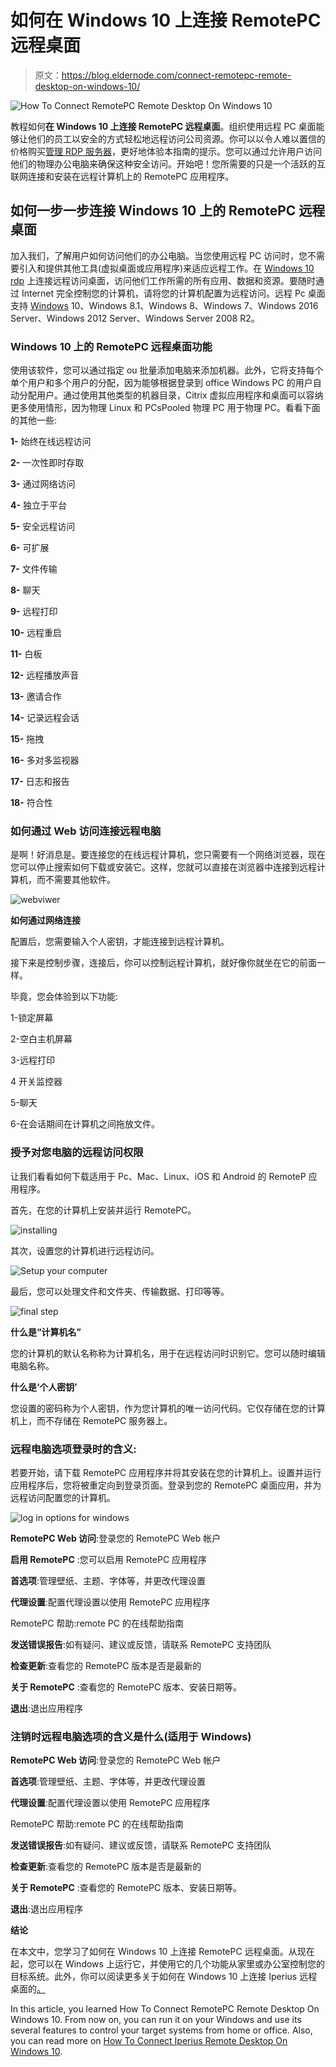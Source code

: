 # 如何在 Windows 10 上连接 RemotePC 远程桌面

> 原文：<https://blog.eldernode.com/connect-remotepc-remote-desktop-on-windows-10/>

![How To Connect RemotePC Remote Desktop On Windows 10](img/6401514a63486e7f96a00fcf948fe73b.png)

教程如何**在 Windows 10 上连接 RemotePC 远程桌面**。组织使用远程 PC 桌面能够让他们的员工以安全的方式轻松地远程访问公司资源。你可以以令人难以置信的价格购买[管理 RDP 服务器](https://eldernode.com/admin-rdp-server/)，更好地体验本指南的提示。您可以通过允许用户访问他们的物理办公电脑来确保这种安全访问。开始吧！您所需要的只是一个活跃的互联网连接和安装在远程计算机上的 RemotePC 应用程序。

## 如何一步一步连接 Windows 10 上的 RemotePC 远程桌面

加入我们，了解用户如何访问他们的办公电脑。当您使用远程 PC 访问时，您不需要引入和提供其他工具(虚拟桌面或应用程序)来适应远程工作。在 [Windows 10 rdp](https://eldernode.com/windows-10-rdp/) 上连接远程访问桌面，访问他们工作所需的所有应用、数据和资源。要随时通过 Internet 完全控制您的计算机，请将您的计算机配置为远程访问。远程 Pc 桌面支持 [Windows](https://blog.eldernode.com/tag/windows/) 10、Windows 8.1、Windows 8、Windows 7、Windows 2016 Server、Windows 2012 Server、Windows Server 2008 R2。

### Windows 10 上的 RemotePC 远程桌面功能

使用该软件，您可以通过指定 ou 批量添加电脑来添加机器。此外，它将支持每个单个用户和多个用户的分配，因为能够根据登录到 office Windows PC 的用户自动分配用户。通过使用其他类型的机器目录，Citrix 虚拟应用程序和桌面可以容纳更多使用情形，因为物理 Linux 和 PCsPooled 物理 PC 用于物理 PC。看看下面的其他一些:

**1-** 始终在线远程访问

**2-** 一次性即时存取

**3-** 通过网络访问

**4-** 独立于平台

**5-** 安全远程访问

**6-** 可扩展

**7-** 文件传输

**8-** 聊天

**9-** 远程打印

**10-** 远程重启

**11-** 白板

**12-** 远程播放声音

**13-** 邀请合作

**14-** 记录远程会话

**15-** 拖拽

**16-** 多对多监视器

**17-** 日志和报告

**18-** 符合性

### **如何通过 Web 访问连接远程电脑**

是啊！好消息是。要连接您的在线远程计算机，您只需要有一个网络浏览器，现在您可以停止搜索如何下载或安装它。这样，您就可以直接在浏览器中连接到远程计算机，而不需要其他软件。

![webviwer](img/265f0d67785ea27160fc0f87e996d96f.png)

**如何通过网络连接**

配置后，您需要输入个人密钥，才能连接到远程计算机。

接下来是控制步骤，连接后，你可以控制远程计算机，就好像你就坐在它的前面一样。

毕竟，您会体验到以下功能:

1-锁定屏幕

2-空白主机屏幕

3-远程打印

4 开关监控器

5-聊天

6-在会话期间在计算机之间拖放文件。

### 授予对您电脑的远程访问权限

让我们看看如何下载适用于 Pc、Mac、Linux、iOS 和 Android 的 RemoteP 应用程序。

首先，在您的计算机上安装并运行 RemotePC。

![installing](img/e8536ac9e4208fefb177c2124570f7b5.png)

其次，设置您的计算机进行远程访问。

![Setup your computer](img/122c79c06682097b03e3a47208196cb6.png)

最后，您可以处理文件和文件夹、传输数据、打印等等。

![final step](img/bb6ccd4b32a2f0283ab4f6870d7bfc71.png)

**什么是“计算机名”**

您的计算机的默认名称称为计算机名，用于在远程访问时识别它。您可以随时编辑电脑名称。

**什么是‘个人密钥’**

您设置的密码称为个人密钥，作为您计算机的唯一访问代码。它仅存储在您的计算机上，而不存储在 RemotePC 服务器上。

### 远程电脑选项登录时的含义:

若要开始，请下载 RemotePC 应用程序并将其安装在您的计算机上。设置并运行应用程序后，您将被重定向到登录页面。登录到您的 RemotePC 桌面应用，并为远程访问配置您的计算机。

![log in options for windows](img/6b187a7f0077d0621c06ab9814a4cdca.png)

**RemotePC Web 访问**:登录您的 RemotePC Web 帐户

**启用 RemotePC** :您可以启用 RemotePC 应用程序

**首选项**:管理壁纸、主题、字体等，并更改代理设置

**代理设置**:配置代理设置以使用 RemotePC 应用程序

RemotePC 帮助:remote PC 的在线帮助指南

**发送错误报告**:如有疑问、建议或反馈，请联系 RemotePC 支持团队

**检查更新**:查看您的 RemotePC 版本是否是最新的

**关于 RemotePC** :查看您的 RemotePC 版本、安装日期等。

**退出**:退出应用程序

### 注销时远程电脑选项的含义是什么(适用于 Windows)

**RemotePC Web 访问**:登录您的 RemotePC Web 帐户

**首选项**:管理壁纸、主题、字体等，并更改代理设置

**代理设置**:配置代理设置以使用 RemotePC 应用程序

RemotePC 帮助:remote PC 的在线帮助指南

**发送错误报告**:如有疑问、建议或反馈，请联系 RemotePC 支持团队

**检查更新**:查看您的 RemotePC 版本是否是最新的

**关于 RemotePC** :查看您的 RemotePC 版本、安装日期等。

**退出**:退出应用程序

**结论**

在本文中，您学习了如何在 Windows 10 上连接 RemotePC 远程桌面。从现在起，您可以在 Windows 上运行它，并使用它的几个功能从家里或办公室控制您的目标系统。此外，你可以阅读更多关于如何在 Windows 10 上连接 Iperius 远程桌面的[。](https://blog.eldernode.com/connect-iperius-remote-desktop-on-windows-10/)

In this article, you learned How To Connect RemotePC Remote Desktop On Windows 10\. From now on, you can run it on your Windows and use its several features to control your target systems from home or office. Also, you can read more on [How To Connect Iperius Remote Desktop On Windows 10](https://blog.eldernode.com/connect-iperius-remote-desktop-on-windows-10/).